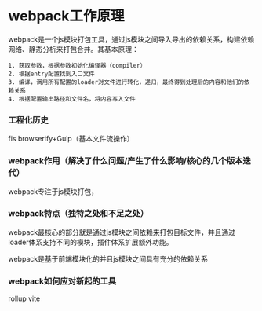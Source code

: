 # webpack工作原理

webpack是一个js模块打包工具，通过js模块之间导入导出的依赖关系，构建依赖网络、静态分析来打包合并。其基本原理：
```
1. 获取参数，根据参数初始化编译器（compiler）
2. 根据entry配置找到入口文件
3. 编译，调用所有配置的loader对文件进行转化，递归，最终得到处理后的内容和他们的依赖关系
4. 根据配置输出路径和文件名，将内容写入文件
```

### 工程化历史
fis
browserify+Gulp（基本文件流操作）

### webpack作用（解决了什么问题/产生了什么影响/核心的几个版本迭代）
webpack专注于js模块打包，

### webpack特点（独特之处和不足之处）

webpack最核心的部分就是通过js模块之间依赖来打包目标文件，并且通过loader体系支持不同的模块，插件体系扩展额外功能。

webpack是基于前端模块化的并且js模块之间具有充分的依赖关系

### webpack如何应对新起的工具 

rollup
vite


